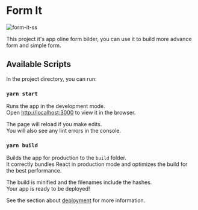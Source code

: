 # Form It
![form-it-ss](https://user-images.githubusercontent.com/63222158/150473389-eda53c52-b093-4b37-b619-696e1d7d0da4.png)

This project it's app oline form bilder, you can use it to build more advance form and simple form.

## Available Scripts

In the project directory, you can run:

### `yarn start`

Runs the app in the development mode.\
Open [http://localhost:3000](http://localhost:3000) to view it in the browser.

The page will reload if you make edits.\
You will also see any lint errors in the console.


### `yarn build`

Builds the app for production to the `build` folder.\
It correctly bundles React in production mode and optimizes the build for the best performance.

The build is minified and the filenames include the hashes.\
Your app is ready to be deployed!

See the section about [deployment](https://facebook.github.io/create-react-app/docs/deployment) for more information.
